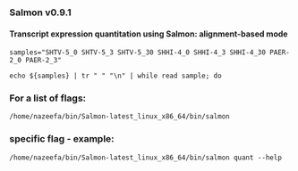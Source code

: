 ### Salmon v0.9.1

#### Transcript expression quantitation using Salmon: alignment-based mode

```
samples="SHTV-5_0 SHTV-5_3 SHTV-5_30 SHHI-4_0 SHHI-4_3 SHHI-4_30 PAER-2_0 PAER-2_3"
```
```
echo ${samples} | tr " " "\n" | while read sample; do 
```
### For a list of flags:

```
/home/nazeefa/bin/Salmon-latest_linux_x86_64/bin/salmon

```
### specific flag - example:
```
/home/nazeefa/bin/Salmon-latest_linux_x86_64/bin/salmon quant --help
```

